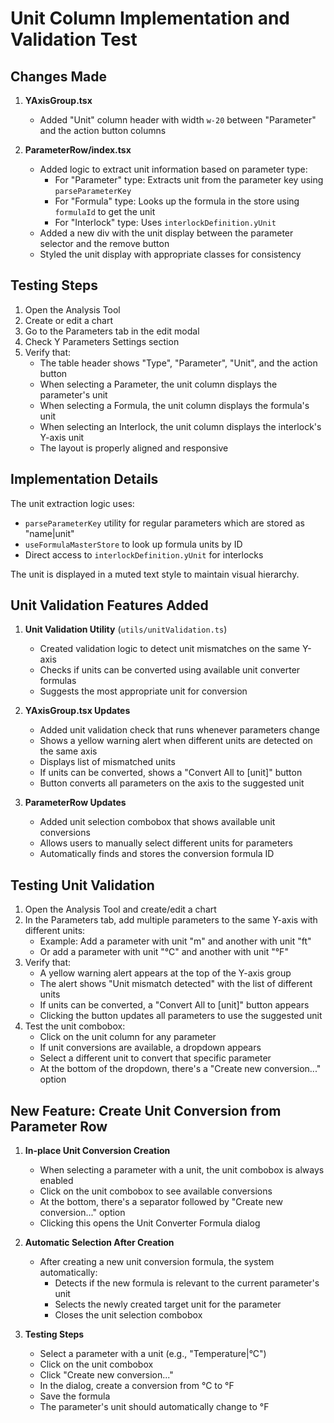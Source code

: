 # Unit Column Implementation and Validation Test

## Changes Made

1. **YAxisGroup.tsx**
   - Added "Unit" column header with width `w-20` between "Parameter" and the action button columns

2. **ParameterRow/index.tsx**
   - Added logic to extract unit information based on parameter type:
     - For "Parameter" type: Extracts unit from the parameter key using `parseParameterKey`
     - For "Formula" type: Looks up the formula in the store using `formulaId` to get the unit
     - For "Interlock" type: Uses `interlockDefinition.yUnit`
   - Added a new div with the unit display between the parameter selector and the remove button
   - Styled the unit display with appropriate classes for consistency

## Testing Steps

1. Open the Analysis Tool
2. Create or edit a chart
3. Go to the Parameters tab in the edit modal
4. Check Y Parameters Settings section
5. Verify that:
   - The table header shows "Type", "Parameter", "Unit", and the action button
   - When selecting a Parameter, the unit column displays the parameter's unit
   - When selecting a Formula, the unit column displays the formula's unit
   - When selecting an Interlock, the unit column displays the interlock's Y-axis unit
   - The layout is properly aligned and responsive

## Implementation Details

The unit extraction logic uses:
- `parseParameterKey` utility for regular parameters which are stored as "name|unit"
- `useFormulaMasterStore` to look up formula units by ID
- Direct access to `interlockDefinition.yUnit` for interlocks

The unit is displayed in a muted text style to maintain visual hierarchy.

## Unit Validation Features Added

1. **Unit Validation Utility** (`utils/unitValidation.ts`)
   - Created validation logic to detect unit mismatches on the same Y-axis
   - Checks if units can be converted using available unit converter formulas
   - Suggests the most appropriate unit for conversion

2. **YAxisGroup.tsx Updates**
   - Added unit validation check that runs whenever parameters change
   - Shows a yellow warning alert when different units are detected on the same axis
   - Displays list of mismatched units
   - If units can be converted, shows a "Convert All to [unit]" button
   - Button converts all parameters on the axis to the suggested unit

3. **ParameterRow Updates**
   - Added unit selection combobox that shows available unit conversions
   - Allows users to manually select different units for parameters
   - Automatically finds and stores the conversion formula ID

## Testing Unit Validation

1. Open the Analysis Tool and create/edit a chart
2. In the Parameters tab, add multiple parameters to the same Y-axis with different units:
   - Example: Add a parameter with unit "m" and another with unit "ft"
   - Or add a parameter with unit "°C" and another with unit "°F"
3. Verify that:
   - A yellow warning alert appears at the top of the Y-axis group
   - The alert shows "Unit mismatch detected" with the list of different units
   - If units can be converted, a "Convert All to [unit]" button appears
   - Clicking the button updates all parameters to use the suggested unit
4. Test the unit combobox:
   - Click on the unit column for any parameter
   - If unit conversions are available, a dropdown appears
   - Select a different unit to convert that specific parameter
   - At the bottom of the dropdown, there's a "Create new conversion..." option

## New Feature: Create Unit Conversion from Parameter Row

1. **In-place Unit Conversion Creation**
   - When selecting a parameter with a unit, the unit combobox is always enabled
   - Click on the unit combobox to see available conversions
   - At the bottom, there's a separator followed by "Create new conversion..." option
   - Clicking this opens the Unit Converter Formula dialog

2. **Automatic Selection After Creation**
   - After creating a new unit conversion formula, the system automatically:
     - Detects if the new formula is relevant to the current parameter's unit
     - Selects the newly created target unit for the parameter
     - Closes the unit selection combobox

3. **Testing Steps**
   - Select a parameter with a unit (e.g., "Temperature|°C")
   - Click on the unit combobox
   - Click "Create new conversion..."
   - In the dialog, create a conversion from °C to °F
   - Save the formula
   - The parameter's unit should automatically change to °F